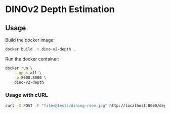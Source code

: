 # DINOv2 Depth Estimation

## Usage

Build the docker image:

```bash
docker build -t dino-v2-depth .
```

Run the docker container:

```bash
docker run \
    --gpus all \
    -p 8000:8000 \
    dino-v2-depth
```

### Usage with cURL

```bash
curl -X POST -F "file=@tests/dining-room.jpg" http://localhost:8000/depth/image --output tests/dining-room-depth-map.png
```

